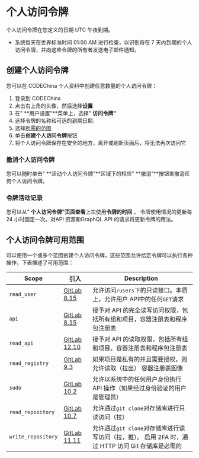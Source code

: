 # 个人访问令牌[](#token "Permalink")

个人访问令牌在您定义的日期 UTC 午夜到期。

*   系统每天在世界标准时间 01:00 AM 进行检查，以识别将在 7 天内到期的个人访问令牌，并向这些令牌的所有者发送电子邮件通知。

## 创建个人访问令牌[](#creating-a-personal-access-token "Permalink")

您可以在 CODEChina 个人资料中创建任意数量的个人访问令牌：

1.  登录到 CODEChina
2.  点击右上角的头像，然后选择**设置** 
3.  在" **用户设置"**菜单上，选择" **访问令牌"** 
4.  选择令牌的名称和可选的到期日期.
5.  选择[所需的范围](#limiting-scopes-of-a-personal-access-token) 
6.  单击**创建个人访问令牌**按钮
7.  将个人访问令牌保存在安全的地方，离开或刷新页面后，将无法再次访问它

### 撤消个人访问令牌[](#revoking-a-personal-access-token "Permalink")

您可以随时单击" **活动个人访问令牌"**区域下的相应" **撤消"**按钮来撤消任何个人访问令牌。

### 令牌活动记录[](#token-activity "Permalink")

您可以从" **个人访问令牌"**页面**查看**上次使用**令牌的时间** ， 令牌使用情况的更新每 24 小时固定一次。对API 资源和GraphQL API 的请求将更新令牌的用法。

## 个人访问令牌可用范围[](#limiting-scopes-of-a-personal-access-token "Permalink")

可以使用一个或多个范围创建个人访问令牌，这些范围允许给定令牌可以执行各种操作，下表描述了可用范围：

| Scope | 引入 | Description |
| --- | --- | --- |
| `read_user` | [GitLab 8.15](https://gitlab.com/gitlab-org/gitlab-foss/-/merge_requests/5951) | 允许访问`/users`下的只读接口。本质上，允许用户 API中的任何`GET`请求 |
| `api` | [GitLab 8.15](https://gitlab.com/gitlab-org/gitlab-foss/-/merge_requests/5951) | 授予对 API 的完全读写访问权限，包括所有组和项目，容器注册表和程序包注册表 |
| `read_api` | [GitLab 12.10](https://gitlab.com/gitlab-org/gitlab/-/merge_requests/28944) | 授予对 API 的读取权限，包括所有组和项目，容器注册表和程序包注册表 |
| `read_registry` | [GitLab 9.3](https://gitlab.com/gitlab-org/gitlab-foss/-/merge_requests/11845) | 如果项目是私有的并且需要授权，则允许读取（拉出） 容器注册表图像 |
| `sudo` | [GitLab 10.2](https://gitlab.com/gitlab-org/gitlab-foss/-/merge_requests/14838) | 允许以系统中的任何用户身份执行 API 操作（如果经过身份验证的用户是管理员） |
| `read_repository` | [GitLab 10.7](https://gitlab.com/gitlab-org/gitlab-foss/-/merge_requests/17894) | 允许通过`git clone`对存储库进行只读访问（拉） |
| `write_repository` | [GitLab 11.11](https://gitlab.com/gitlab-org/gitlab-foss/-/merge_requests/26021) | 允许通过`git clone`对存储库进行读写访问（拉，推）。 启用 2FA 时，通过 HTTP 访问 Git 存储库是必需的 |